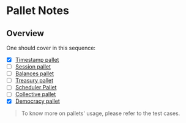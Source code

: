 # Pallet Notes

## Overview

One should cover in this sequence:

- [x] [Timestamp pallet](./pallet-timestamp.md)
- [ ] [Session pallet](./pallet-session.md)
- [ ] [Balances pallet](./pallet-balances.md)
- [ ] [Treasury pallet](./pallet-treasury.md)
- [ ] [Scheduler Pallet](./pallet-scheduler.md)
- [ ] [Collective pallet](./pallet-collective.md)
- [x] [Democracy pallet](./pallet-democracy.md)

> To know more on pallets' usage, please refer to the test cases.
